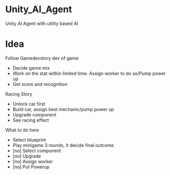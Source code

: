 # Unity_AI_Agent
Unity AI Agent with utility based AI

# Idea
Follow Gamedevstory dev of game
- Decide genre mix
- Work on the stat within limited time. Assign worker to do so/Pump power up
- Get score and recognition

Racing Story
- Unlock car first
- Build car, assign best mechanic/pump power up
- Upgrade component
- See racing effect

What to do here
- Select blueprint
- Play minigame 3 rounds, it decide final outcome
- [no] Select component
- [no] Upgrade
- [no] Assign worker
- [no] Put Powerup

